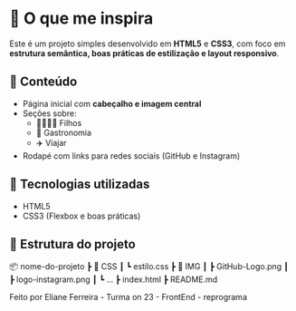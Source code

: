 
# 🌟 O que me inspira

Este é um projeto simples desenvolvido em **HTML5** e **CSS3**, com foco em **estrutura semântica, boas práticas de estilização e layout responsivo**.  

## 📌 Conteúdo
- Página inicial com **cabeçalho e imagem central**
- Seções sobre:
  - 👨‍👩‍👧‍👦 Filhos  
  - 🍴 Gastronomia  
  - ✈️ Viajar  
- Rodapé com links para redes sociais (GitHub e Instagram)

## 🚀 Tecnologias utilizadas
- HTML5
- CSS3 (Flexbox e boas práticas)

## 📂 Estrutura do projeto

📦 nome-do-projeto
 ┣ 📂 CSS
 ┃ ┗ estilo.css
 ┣ 📂 IMG
 ┃ ┣ GitHub-Logo.png
 ┃ ┣ logo-instagram.png
 ┃ ┗ ...
 ┣ index.html
 ┣ README.md
 
 
 Feito por Eliane Ferreira - Turma on 23 - FrontEnd - reprograma

